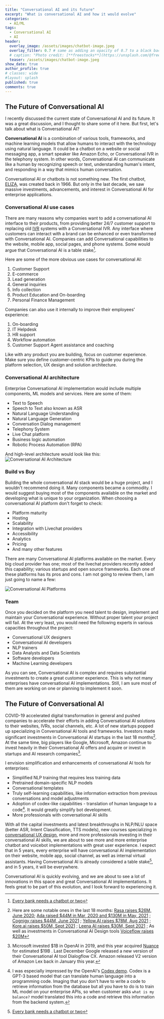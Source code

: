 ```yaml
---
title: "Conversational AI and its future"
excerpt: "What is conversational AI and how it would evolve"
categories:
  - AI/ML
tags:
  - Conversational AI
  - AI
header:
  overlay_image: /assets/images/chatbot-image.jpeg
  overlay_filter: 0.7 # same as adding an opacity of 0.7 to a black background
  # caption: "Photo credit: [**freestocks**](https://unsplash.com/@freestocks?utm_source=unsplash&utm_medium=referral&utm_content=creditCopyText) on [Unsplash](https://unsplash.com/s/photos/phone-conversation?utm_source=unsplash&utm_medium=referral&utm_content=creditCopyTex)"
  teaser: /assets/images/chatbot-image.jpeg
show_date: true
author_profile: true
# classes: wide
#layout: splash
published: true
comments: true
---
```


## The Future of Conversational AI

I recently discussed the current state of Conversational AI and its future. It was a great discussion, and I thought to share some of it here. But first, let's talk about what is Conversational AI? 

**Conversational AI** is a combination of various tools, frameworks, and machine learning models that allow humans to interact with the technology using natural language. It could be a chatbot on a website or social messaging app, a smart speaker like Amazon Echo, or Conversational IVR in the telephony system. In other words, Conversational AI can communicate like a human by recognizing speech or text, understanding human's intent,  and responding in a way that mimics human conversation.

Conversational AI or chatbots is not something new. The first chatbot, [ELIZA](https://en.wikipedia.org/wiki/ELIZA), was created back in 1966. But only in the last decade, we saw massive investments, advancements, and interest in Conversational AI for enterprise applications.

### Conversational AI use cases

There are many reasons why companies want to add a conversational AI interface to their products, from providing better 24/7 customer support to replacing old [IVR](https://en.wikipedia.org/wiki/Interactive_voice_response) systems with a Conversational IVR. Any interface where customers can interact with a brand can be enhanced or even transformed with Conversational AI. Companies can add Conversational capabilities to the website, mobile app, social pages, and phone systems. Some would argue that Conversational AI is a table stake[^tablestake].

Here are some of the more obvious use cases for conversational AI:

1. Customer Support
2. E-commerce
3. Lead generation
4. General inquiries
5. Info collection
6. Product Education and On-boarding 
7. Personal Finance Management

Companies can also use it internally to improve their employees' experience:

1. On-boarding
2. IT Helpdesk
3. HR support
4. Workflow automation
5. Customer Support Agent assistance and coaching

Like with any product you are building, focus on customer experience. Make sure you define customer-centric KPIs to guide you during the platform selection, UX design and solution architecture. 

### Conversational AI architecture

Enterprise Conversational AI implementation would include multiple components, ML models and services. Here are some of them: 

- Text to Speech
- Speech to Text also known as ASR
- Natural Language Understanding 
- Natural Language Generation
- Conversation Dialog management 
- Telephony System
- Live Chat platform
- Business logic automation
- Robotic Process Automation (RPA)

And high-level architecture would look like this:
![Conversational AI Architecture](/assets/images/conv_ai_architecture.png)



### Build vs Buy

Building the whole conversational AI stack would be a huge project, and I wouldn't recommend doing it. Many components became a commodity. I would suggest buying most of the components available on the market and developing what is unique to your organization. When choosing a conversational AI platform don't forget to check:  
- Platform maturity 
- Hosting 
- Scalability 
- Integration with Livechat providers 
- Accessibility 
- Analytics
- Pricing
- And many other features 

There are many Conversational AI platforms available on the market. Every big cloud provider has one; most of the livechat providers recently added this capability; various startups and open source frameworks. Each one of these platforms has its pros and cons. I am not going to review them, I am just going to name a few:

![Conversational AI Platforms](/assets/images/conv_ai_platforms.png)


### Team

Once you decided on the platform you need talent to design, implement and maintain your Conversational experience. Without proper talent your project will fail. At the very least, you would need the following experts in various capacities throughout the project:

- Conversational UX designers
- Conversational AI developers
- NLP trainers
- Data Analysts and Data Scientists
- Software developers
- Machine Learning developers

As you can see, Conversational AI is complex and requires substantial investments to create a great customer experience. This is why not many enterprises have conversational AI implementations. Still, I am sure most of them are working on one or planning to implement it soon. 

## The Future of Conversational AI

COVID-19 accelerated digital transformation in general and pushed companies to accelerate their efforts in adding Conversational AI solutions to their websites, IVRs, social channels, etc. A lot of new startups popped up specializing in Conversational AI tools and frameworks. Investors made significant investments in Conversational AI startups in the last 18 months[^investments]. At the same time, big players like Google, Microsoft, Amazon continue to invest heavily in their Conversational AI offers and acquire or invest in startups and AI research companies[^msft_invest]. 

I envision simplification and enhancements of conversational AI tools for enterprises:

-   Simplified NLP training that requires less training data 
-   Pretrained domain-specific NLP models 
-   Conversational templates
-   Truly self-learning capabilities, like information extraction from previous conversations and model adjustments
-   Adoption of codex-like capabilities - translation of human language to a code[^codex]. It would greatly simplify bot development.
-   More professionals with conversational AI skills 

With all the capital investments and latest breakthroughs in NLP/NLU space (better ASR, Intent Classification, TTS models), new courses specializing in [conversational UX design](https://voicetechglobal.com/conversation-design-training/),  more and more professionals investing in their conversational AI skills, we are about to see more and more enterprise chatbot and voicebot implementations with great user experience. I expect that in 5 years, every enterprise will have conversational AI implementation on their website, mobile app, social channel, as well as internal virtual assistants. Having Conversational AI is already considered a table stake[^tablestake], and in 5 years, it will be everywhere. 

Conversational AI is quickly evolving, and we are about to see a lot of innovations in this space and great Conversational AI implementations. It feels great to be part of this evolution, and I look forward to experiencing it.

[^codex]: I was especially impressed by the OpenAI's [Codex demo](https://www.youtube.com/watch?v=SGUCcjHTmGY). Codex is a GPT-3 based model that can translate human language into a programming code. Imaging that you don't have to write a code to retrieve information from the database but all you have to do is to train ML model on your enterprise APIs, so when customer asks `what is my balance?` model translated this into a code and retrieve this information from the backend system.  
[^5]: Transformer models, like OpenAI's GPT-3, Google's T5, [Microsoft  MT-NLG](https://www.microsoft.com/en-us/research/blog/using-deepspeed-and-megatron-to-train-megatron-turing-nlg-530b-the-worlds-largest-and-most-powerful-generative-language-model/) showing breakthrough performance on wide range of NLP tasks like text summarization, text generation, reading comprehension, common sense reasoning, etc. 
[^msft_invest]: Microsoft invested $1B in OpenAI in 2019, and this year acquired [Nuance](https://www.forbes.com/sites/joecornell/2021/04/20/microsoft-announces-acquisition-of-nuance-targets-completion-in-2021/?sh=4e9bc4055bbe) for estimated $19B . Last December Google released a new version of their Conversational AI tool Dialogflow CX. Amazon released V2 version of Amazon Lex back in January this year. 

[^investments]: Here are some notable ones in the last 18 months: [Rasa raises $26M, June 2020](https://techcrunch.com/2020/06/23/rasa-raises-26m-led-by-a16z-for-its-open-source-conversational-ai-platform/); [Ada raised $44M in Mar, 2020 and $130M in May, 2021](https://www.ada.cx/posts/130m-raised-in-series-c-round) ; [Cognigy raises $44M, June 2021](https://techcrunch.com/2021/06/01/cognigy-raises-44m-to-scale-its-enterprise-focused-conversational-ai-platform/) ; [Yellow.AI raises $78M, Aug 2021](https://venturebeat.com/2021/08/04/yellow-ai-raises-78m-to-expand-its-ai-chatbot-platform-globally/) ; [Kore.ai raises $50M, Sept 2021](https://siliconangle.com/2021/09/29/kore-ai-raises-50m-ai-powered-experience-optimization-platform/) ; [Leena AI raises $30M, Sept 2021](https://venturebeat.com/2021/09/28/enterprise-focused-conversational-ai-platform-leena-ai-raises-30m/?utm_campaign=Daily%20Roundup&utm_medium=email&utm_source=Revue%20newsletter) ; As well as investments in Conversational AI Design tools [Voiceflow raises $20M](https://www.forbes.com/sites/igorbosilkovski/2021/07/29/canadian-conversational-ai-design-tool-voiceflow-raises-20-million-in-series-a/?sh=5aa772eb46cf)
[^tablestake]: [Every bank needs a chatbot or two](https://www.forbes.com/sites/ronshevlin/2021/03/15/every-bank-needs-a-chatbot-or-two-for-its-digital-transformation/?sh=35f096f275d7)
[^2]: The Turing test, originally called the imitation game by Alan Turing in 1950, is a test of a machine's ability to exhibit intelligent behaviour equivalent to, or indistinguishable from, that of a human. https://en.wikipedia.org/wiki/Turing_test